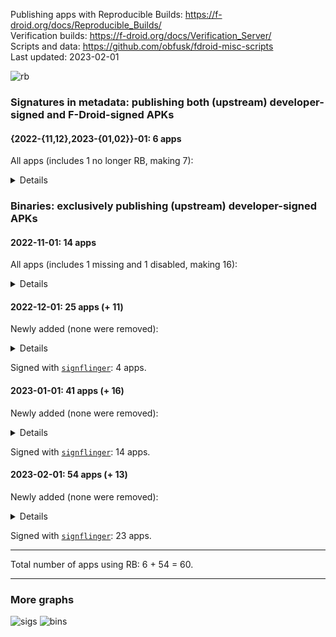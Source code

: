 Publishing apps with Reproducible Builds: https://f-droid.org/docs/Reproducible_Builds/  
Verification builds: https://f-droid.org/docs/Verification_Server/  
Scripts and data: https://github.com/obfusk/fdroid-misc-scripts  
Last updated: 2023-02-01

![rb](/uploads/abecbb57f0eeb21b4d5496ba6aeeb394/rb.png)

### Signatures in metadata: publishing both (upstream) developer-signed and F-Droid-signed APKs

#### {2022-{11,12},2023-{01,02}}-01: 6 apps

All apps (includes 1 no longer RB, making 7):

<details>

```
de.schildbach.wallet
de.schildbach.wallet_test
dev.obfusk.jiten
dev.obfusk.jiten_webview
dev.obfusk.sokobang
org.schabi.newpipe [no longer RB]
org.torproject.torservices
```

</details>

### Binaries: exclusively publishing (upstream) developer-signed APKs

#### 2022-11-01: 14 apps

All apps (includes 1 missing and 1 disabled, making 16):

<details>

```
androdns.android.leetdreams.ch.androdns
ch.admin.bag.covidcertificate.verifier
ch.admin.bag.covidcertificate.wallet
com.markuspage.android.certtools [missing]
com.mishiranu.dashchan
de.corona.tracing
de.schildbach.oeffi
eu.bubu1.fdroidclassic
info.guardianproject.checkey
nya.kitsunyan.foxydroid
org.briarproject.briar.android
org.jellyfin.androidtv [disabled]
org.jellyfin.mobile
rs.ltt.android
top.fumiama.copymanga
uk.co.keepawayfromfire.screens
```

</details>

#### 2022-12-01: 25 apps (+ 11)

Newly added (none were removed):

<details>

```
com.dhaval.bookland
com.github.bmx666.appcachecleaner [signflinger]
com.rafapps.earthviewformuzei [signflinger]
com.zionhuang.music
dev.yashgarg.qbit
io.github.project_kaat.gpsdrelay
io.github.quillpad [signflinger]
me.gloeckl.fallasleep
me.mudkip.moememos
org.joinmastodon.android [signflinger]
ru.ikkui.achie
```

</details>

Signed with [`signflinger`](https://github.com/obfusk/apksigcopier#what-about-apks-signed-by-gradlezipflingersignflinger-instead-of-apksigner): 4 apps.

#### 2023-01-01: 41 apps (+ 16)

Newly added (none were removed):

<details>

```
app.mlauncher
com.akshayaap.mouseremote [signflinger]
com.artikus.nolauncher [signflinger]
com.dosse.clock31 [signflinger]
com.eurokonverter [signflinger]
com.github.cvzi.wallpaperexport [signflinger]
com.jroddev.android_oss_release_tracker
com.martinmimigames.tinymusicplayer [signflinger]
de.niendo.ImapNotes3
dev.bartuzen.qbitcontroller [signflinger]
eu.auct.twitter2nitter [signflinger]
nl.tsmeets.todotree
org.afrikalan.tuxmath
org.asafonov.blockbuster
org.asafonov.monly
org.greatfire.wikiunblocked.fdroid [signflinger]
```

</details>

Signed with [`signflinger`](https://github.com/obfusk/apksigcopier#what-about-apks-signed-by-gradlezipflingersignflinger-instead-of-apksigner): 14 apps.

#### 2023-02-01: 54 apps (+ 13)

Newly added (none were removed):

<details>

```
InfinityLoop1309.NewPipeEnhanced [signflinger]
com.akansh.fileserversuit [signflinger]
com.nima.demomusix [signflinger]
com.nima.taskmanager
com.nima.wikianime [signflinger]
com.paranoiaworks.unicus.android.sse [signflinger]
com.razeeman.util.simpletimetracker [signflinger]
com.starry.myne
de.andicodes.vergissnix
deltazero.amarok.foss
io.github.yamin8000.dooz [signflinger]
org.localsend.localsend_app [signflinger]
yetzio.yetcalc [signflinger]
```

</details>

Signed with [`signflinger`](https://github.com/obfusk/apksigcopier#what-about-apks-signed-by-gradlezipflingersignflinger-instead-of-apksigner): 23 apps.

---

Total number of apps using RB: 6 + 54 = 60.

---

### More graphs

![sigs](/uploads/8c2da216ec717f261af3a3462a1e26b2/sigs.png)
![bins](/uploads/3b8941d624844381762d008510281134/bins.png)
